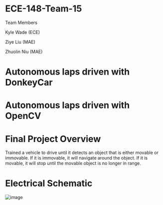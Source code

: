 # ECE-148-Team-15
Team Members

Kyle Wade (ECE)

Ziye Liu (MAE)

Zhuolin Niu (MAE)

# Autonomous laps driven with DonkeyCar

# Autonomous laps driven with OpenCV

# Final Project Overview 

Trained a vehicle to drive until it detects an object that is either movable or immovable. If it is immovable, it will navigate around the object. If it is movable, it will stop until the movable object is no longer in range.

# Electrical Schematic

![image](https://user-images.githubusercontent.com/59634395/207242946-bb10e014-676c-411b-b30b-95ce3fc1ac43.png)
